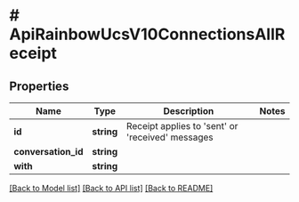 # # ApiRainbowUcsV10ConnectionsAllReceipt

## Properties

Name | Type | Description | Notes
------------ | ------------- | ------------- | -------------
**id** | **string** | Receipt applies to &#39;sent&#39; or &#39;received&#39; messages | 
**conversation_id** | **string** |  | 
**with** | **string** |  | 

[[Back to Model list]](../../README.md#documentation-for-models) [[Back to API list]](../../README.md#documentation-for-api-endpoints) [[Back to README]](../../README.md)


